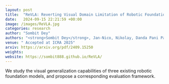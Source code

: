 ```yaml
---
layout: post
title:  "ReVLA: Reverting Visual Domain Limitation of Robotic Foundation Models"
date:   2024-09-15 22:21:59 +00:00
image: /images/ReVLA.jpg
categories: research
author: "Sombit Dey"
authors: "<strong>Sombit Dey</strong>, Jan-Nico, Nikolay, Danda Pani Paudel, Luc Van Gool"
venue: " Accepted at ICRA 2025"
arxiv: https://arxiv.org/pdf/2409.15250
weights: 
website: https://sombit888.github.io/ReVLA/
---
```

We study the visual generalization capabilities of three existing robotic foundation models, and propose a corresponding evaluation framework.
